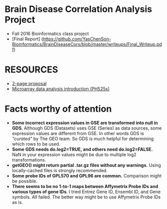 # Brain Disease Correlation Analysis Project

+ Fall 2016 Bioinformatics class project
+ [Final Report] (https://github.com/YasChenSon-Bioinformatics/BrainDiseaseCors/blob/master/writeups/Final_Writeup.pdf)

# RESOURCES

+ [2-page proposal](https://docs.google.com/document/d/1WH9bjXNLgi4JiFfaLSqGhYR2SLK-xyDZ1bOGP8bEDcI/edit)
+ [Microarray data analysis introduction (PH525x)](http://genomicsclass.github.io/book/)


# Facts worthy of attention
+ **Some incorrect expression values in GSE are transformed into null in GDS**. Although GDS (Datasets) uses GSE (Series) as data sources, some expression values are different from GSE. In other words GDS is *"curated"* by The GEO team. So GDS is much helpful for determining which rows to be used.
+ **Some GDS needs do.log2=TRUE, and others need do.log2=FALSE.** NaN in your expression values might be due to multiple log2 transformations.
+ **getGEO() might return partial .tar.gz files without any warnings.** Using locally-cached files is strongly recommended.
+ **Some probe IDs of GPL570 and GPL96 are common.** Comparison might be possible.
+ **There seems to be no 1-to-1 maps between Affymetrix Probe IDs and various types of gene IDs**. I tried Entrez Gene ID, Ensembl ID, and Gene symbols. All failed. The better way might be to use Affymetrix Probe IDs as is.
